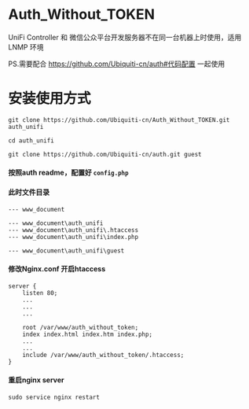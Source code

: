 Auth_Without_TOKEN
====================

UniFi Controller 和 微信公众平台开发服务器不在同一台机器上时使用，适用LNMP 环境

PS.需要配合 https://github.com/Ubiquiti-cn/auth#代码配置 一起使用

安装使用方式
======

    git clone https://github.com/Ubiquiti-cn/Auth_Without_TOKEN.git auth_unifi
    
    cd auth_unifi
    
    git clone https://github.com/Ubiquiti-cn/auth.git guest
    
#### 按照auth readme，配置好 `config.php`


#### 此时文件目录
    --- www_document

    --- www_document\auth_unifi
    --- www_document\auth_unifi\.htaccess
    --- www_document\auth_unifi\index.php

    --- www_document\auth_unifi\guest
    
#### 修改Nginx.conf 开启htaccess 

    server {
        listen 80;
        ...
        ...
        ...

        root /var/www/auth_without_token;
        index index.html index.htm index.php;
        ...
        ...
        include /var/www/auth_without_token/.htaccess;
    }

#### 重启nginx server
    sudo service nginx restart
